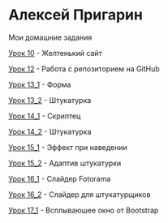 # Алексей Пригарин
Мои домашние задания

[Урок 10](https://brainlesswild.github.io/lesson_10/ "Дз") - Желтенький сайт

[Урок 12](https://brainlesswild.github.io/lesson_12/ "Дз") - Работа с репозиторием на GitHub 

[Урок 13_1](https://brainlesswild.github.io/lesson_13_1/ "Дз") - Форма

[Урок 13_2](https://brainlesswild.github.io/13_2/ "Дз") - Штукатурка

[Урок 14_1](https://brainlesswild.github.io/14_1/ "Дз") - Скриптец

[Урок 14_2](https://brainlesswild.github.io/13_2/ "Дз") - Штукатурка

[Урок 15_1](https://brainlesswild.github.io/15_1/ "Дз") - Эффект при наведении

[Урок 15_2](https://brainlesswild.github.io/15_2/ "Дз") - Адаптив штукатурки

[Урок 16_1](https://brainlesswild.github.io/16_1/ "Дз") - Слайдер Fotorama

[Урок 16_2](https://brainlesswild.github.io/16_2/ "Дз") - Слайдер для штукатурщиков

[Урок 17_1](https://brainlesswild.github.io/17_1/ "Дз") - Всплываюшее окно от Bootstrap

